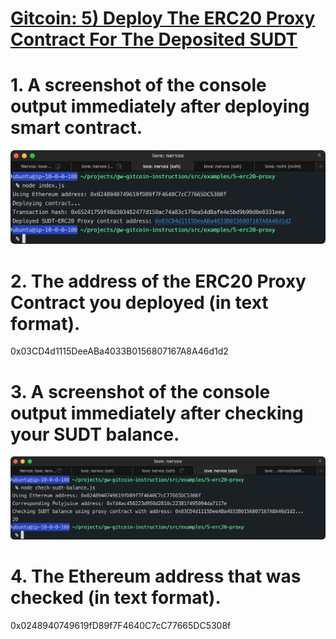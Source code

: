 # [Gitcoin: 5) Deploy The ERC20 Proxy Contract For The Deposited SUDT ](https://gitcoin.co/issue/nervosnetwork/grants/6/100026212)

# 1. A screenshot of the console output immediately after deploying smart contract.
![deploy img](https://github.com/walkertraylor/gitcoin_nervos/blob/main/task5/deploy.png?raw=true)

# 2. The address of the ERC20 Proxy Contract you deployed (in text format).
0x03CD4d1115DeeABa4033B0156807167A8A46d1d2

# 3. A screenshot of the console output immediately after checking your SUDT balance.
![check img](https://github.com/walkertraylor/gitcoin_nervos/blob/main/task5/check.png?raw=true)

# 4. The Ethereum address that was checked (in text format).
0x0248940749619fD89f7F4640C7cC77665DC5308f
